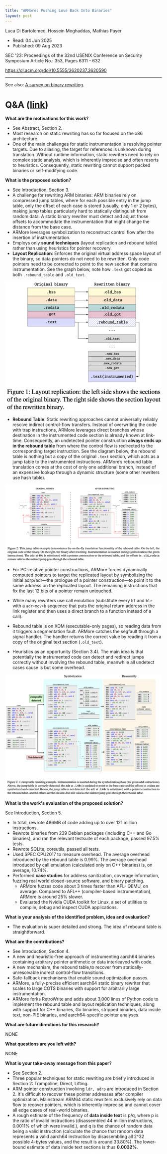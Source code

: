 ```yaml
---
title: "ARMore: Pushing Love Back Into Binaries"
layout: post
---
```


Luca Di Bartolomeo, Hossein Moghaddas, Mathias Payer

* Read: 04 Jun 2025
* Published: 09 Aug 2023

SEC '23: Proceedings of the 32nd USENIX Conference on Security Symposium Article No.: 353, Pages 6311 - 632

https://dl.acm.org/doi/10.5555/3620237.3620590

---

See also: [A survey on binary rewriting](/paper_notes/2025-06-05-From-hack-to-elaborate-technique-A-survey-on-binary-rewriting).

# Q&A ([link](https://cseweb.ucsd.edu/~wgg/CSE210/howtoread.html))

**What are the motivations for this work?** 

* See Abstract, Section 2.
* Most research on static rewriting has so far focused on the x86 architecture.
* One of the main challenges for static instrumentation is resolving pointer targets. Due to aliasing, the target for references is unknown during translation. Without runtime information, static rewriters need to rely on complex static analysis, which is inherently imprecise and often resorts to heuristics. Consequently, static rewriting cannot support packed binaries or self-modifying code.

**What is the proposed solution?**

* See Introduction, Section 3.
* A challenge for rewriting ARM binaries: ARM binaries rely on compressed jump tables, where for each possible entry in the jump table, only the offset of each case is stored (usually, only 1 or 2 bytes), making jump tables particularly hard to statically distinguish from random data. A static binary rewriter must detect and adjust those offsets to accommodate the instrumentation that might change the distance from the base case.
* ARMore leverages symbolization to reconstruct control flow after the insertion of instrumentation.
* Employs only **sound techniques** (layout replication and rebound table) rather than using heuristics for pointer recovery.
* **Layout Replication**: Enforces the original virtual address space layout of the binary, so data pointers do not need to be rewritten. Only code pointers need to be corrected to point to the new section that contains instrumentation. See the graph below, note how ```.text``` got copied as both ```.rebound_table``` and ```.old_text```.

![layoutrep](/images/posts/armore/layoutrep.png)

* **Rebound Table**: Static rewriting approaches cannot universally reliably resolve indirect control-flow transfers. Instead of overwriting the code with trap instructions, ARMore leverages direct branches whose destination in the instrumented code section is already known at link-time. Consequently, an undetected pointer construction **always ends up in the rebound table** from where the control flow is redirected to the corresponding target instruction. See the diagram below, the rebound table is nothing but a copy of the original ```.text``` section, which acts as a jump table to the instrumented instructions. ARMore’s rebound table translation comes at the cost of only one additional branch, instead of an expensive lookup through a dynamic structure (some other rewriters use hash table).

![rebound](/images/posts/armore/rebound.png)

* For PC-relative pointer constructions, ARMore forces dynamically computed pointers to target the replicated layout by symbolizing the initial adrp/adr—the prologue of a pointer construction—to point it to the same address on the replicated layout. The remaining instructions that fix the last 12 bits of a pointer remain untouched.

* While many rewriters use call emulation (substitute every ```bl``` and ```blr``` with a ```adr+mov+b``` sequence that puts the original return address in the link register and then uses a direct branch to a function instead of a call).

* Rebound table is on XOM (executable-only pages), so reading data from it triggers a segmentation fault. ARMore catches the segfault through a signal handler. The handler returns the correct value by reading it from a copy of the original text section (```.old_text```).

* Heuristics as an opportunity (Section 3.4). The main idea is that potentially the instrumented code can detect and redirect jumps correctly without involving the rebound table, meanwhile all undetect cases cause is but some overhead.

![appc](/images/posts/armore/appc.png)

**What is the work's evaluation of the proposed solution?**

See Introduction, Section 5.
* In total, rewrote 486MB of code adding up to over 121 million instructions.
* Rewrote binaries from 239 Debian packages (including C++ and Go binaries), and ran the relevant testsuite of each package, passed 97.5% tests.
* Rewrote SQLite, coreutils, passed all tests.
* Used SPEC CPU2017 to measure overhead. The average overhead introduced by the rebound table is 0.99%. The average overhead introduced by call emulation (calculated only on C++ binaries) is, on average, 10.74%.
* Performed **case studies** for address sanitization, coverage information, fuzzing real world closed-source software, and binary patching.
    * ARMore fuzzes code about 3 times faster than AFL- QEMU, on average. Compared to AFL++ (compiler-based instrumentation), ARMore is around 25% slower.
    * Evaluated the Nvidia CUDA toolkit for Linux, a set of utilities to compile, debug and inspect CUDA applications.

**What is your analysis of the identified problem, idea and evaluation?**

* The evaluation is super detailed and strong. The idea of rebound table is straightforward.

**What are the contributions?**

* See Introduction, Section 4.
* A new and heuristic-free approach of instrumenting aarch64 binaries containing arbitrary pointer arithmetic or data interleaved with code.
* A new mechanism, the rebound table,to recover from statically-unresolvable indrect control-flow transitions.
* Safe-fallback mechanisms that enable sound optimization passes.
* ARMore, a fully-precise efficient aarch64 static binary rewriter that scales to large COTS binaries with support for arbitrarily large instrumentation.
* ARMore forks RetroWrite and adds about 3,000 lines of Python code to implement the rebound table and layout replication techniques, along with support for C++ binaries, Go binaries, stripped binaries, data inside text, non-PIE binaries, and aarch64-specific pointer analyses.

**What are future directions for this research?**

NONE

**What questions are you left with?**

NONE

**What is your take-away message from this paper?**

* See Section 2.
* Three popular techniques for static rewriting are briefly introduced in Section 2: Trampoline, Direct, Lifting.
* ARM pointer construction involving ```ldr, adrp``` are introduced in Section 2. It's difficult to recover these pointer addresses after compiler optimization. Mainstream ARM64 static rewriters exclusively rely on data flow to recover pointers, which is inherently imprecise and cannot cover all edge cases of real-world binaries.
* A rough estimate of the frequency of **data inside text** is p/q, where p is the ratio of invalid instructions (disassembled 44 million instructions, 0.0011% of which were invalid.), and q is the chance of random data being a valid instruction (calculate the chance that random data represents a valid aarch64 instruction by disassembling all 2^32 possible 4-bytes values, and the result is around 33.80%). The lower-bound estimate of data inside text sections is thus **0.0032%**.